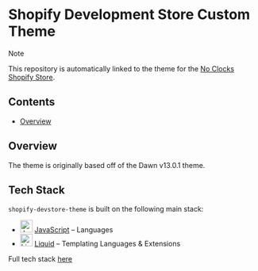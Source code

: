 # Shopify Development Store Custom Theme

> [!NOTE]
> This repository is automatically linked to the theme for the [No Clocks Shopify Store](https://store.noclocks.dev).
<!-- >
> *Login using store password `p`.* -->

## Contents

- [Overview](#overview)

## Overview

The theme is originally based off of the Dawn v13.0.1 theme.

## Tech Stack

`shopify-devstore-theme` is built on the following main stack:

- <img width='25' height='25' src='https://img.stackshare.io/service/1209/javascript.jpeg' alt='JavaScript'/> [JavaScript](https://developer.mozilla.org/en-US/docs/Web/JavaScript) – Languages
- <img width='25' height='25' src='https://img.stackshare.io/service/1746/no-img-open-source.png' alt='Liquid'/> [Liquid](https://shopify.github.io/liquid) – Templating Languages & Extensions

Full tech stack [here](/techstack.md)
